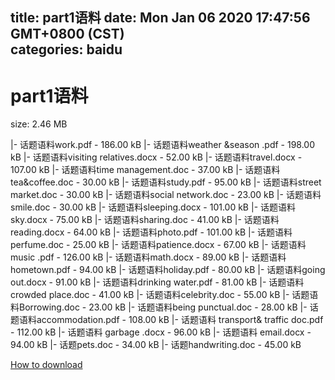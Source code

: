 
title: part1语料
date: Mon Jan 06 2020 17:47:56 GMT+0800 (CST)    
categories: baidu
---

# part1语料
size: 2.46 MB
 
 
|- 话题语料work.pdf - 186.00 kB
|- 话题语料weather &season .pdf - 198.00 kB
|- 话题语料visiting relatives.docx - 52.00 kB
|- 话题语料travel.docx - 107.00 kB
|- 话题语料time management.doc - 37.00 kB
|- 话题语料tea&coffee.doc - 30.00 kB
|- 话题语料study.pdf - 95.00 kB
|- 话题语料street market.doc - 30.00 kB
|- 话题语料social network.doc - 23.00 kB
|- 话题语料smile.doc - 30.00 kB
|- 话题语料sleeping.docx - 101.00 kB
|- 话题语料sky.docx - 75.00 kB
|- 话题语料sharing.doc - 41.00 kB
|- 话题语料reading.docx - 64.00 kB
|- 话题语料photo.pdf - 101.00 kB
|- 话题语料perfume.doc - 25.00 kB
|- 话题语料patience.docx - 67.00 kB
|- 话题语料music .pdf - 126.00 kB
|- 话题语料math.docx - 89.00 kB
|- 话题语料hometown.pdf - 94.00 kB
|- 话题语料holiday.pdf - 80.00 kB
|- 话题语料going out.docx - 91.00 kB
|- 话题语料drinking water.pdf - 81.00 kB
|- 话题语料crowded place.doc - 41.00 kB
|- 话题语料celebrity.doc - 55.00 kB
|- 话题语料Borrowing.doc - 23.00 kB
|- 话题语料being punctual.doc - 28.00 kB
|- 话题语料accommodation.pdf - 108.00 kB
|- 话题语料 transport& traffic doc.pdf - 112.00 kB
|- 话题语料 garbage .docx - 96.00 kB
|- 话题语料 email.docx - 94.00 kB
|- 话题pets.doc - 34.00 kB
|- 话题handwriting.doc - 45.00 kB

[How to download](https://bpcam.bemobtrk.com/go/2ceec3aa-1ca2-46d6-b9ff-aaa5c184517c?jno=590)